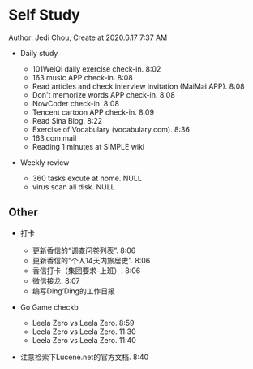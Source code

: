# Self Study

Author: Jedi Chou, Create at 2020.6.17 7:37 AM

* Daily study
  * 101WeiQi daily exercise check-in. 8:02
  * 163 music APP check-in. 8:08
  * Read articles and check interview invitation (MaiMai APP). 8:08
  * Don't memorize words APP check-in. 8:08
  * NowCoder check-in. 8:08
  * Tencent cartoon APP check-in. 8:09
  * Read Sina Blog. 8:22
  * Exercise of Vocabulary (vocabulary.com). 8:36
  * 163.com mail
  * Reading 1 minutes at SIMPLE wiki

* Weekly review
  * 360 tasks excute at home. NULL
  * virus scan all disk. NULL

## Other

* 打卡
  * 更新香信的“调查问卷列表”. 8:06
  * 更新香信的“个人14天内旅居史”. 8:06
  * 香信打卡（集团要求-上班）. 8:06
  * 微信接龙. 8:07
  * 编写Ding’Ding的工作日报

* Go Game checkb
  * Leela Zero vs Leela Zero. 8:59
  * Leela Zero vs Leela Zero. 11:30
  * Leela Zero vs Leela Zero. 11:40

* 注意检索下Lucene.net的官方文档. 8:40
